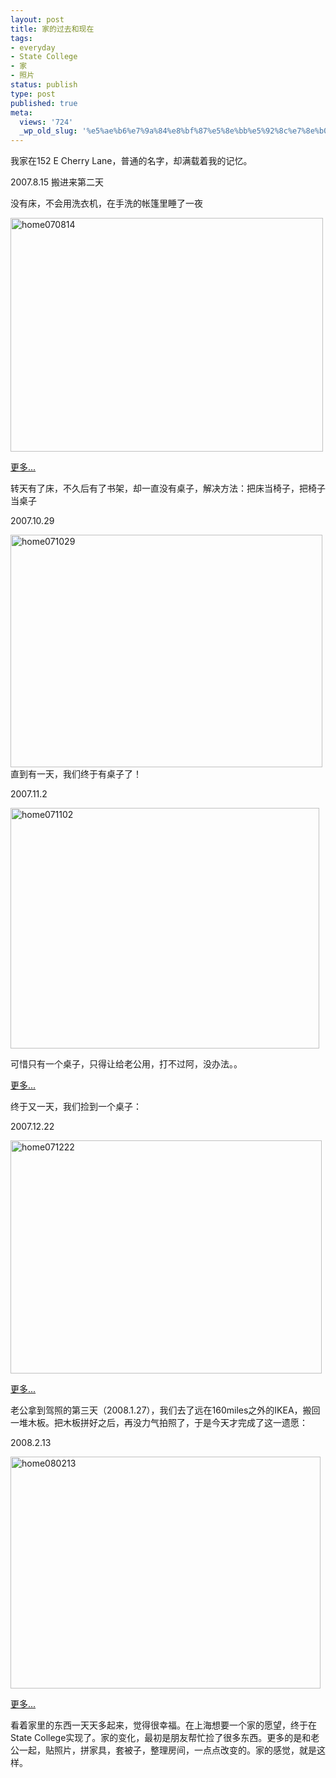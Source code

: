 ```yaml
---
layout: post
title: 家的过去和现在
tags:
- everyday
- State College
- 家
- 照片
status: publish
type: post
published: true
meta:
  views: '724'
  _wp_old_slug: '%e5%ae%b6%e7%9a%84%e8%bf%87%e5%8e%bb%e5%92%8c%e7%8e%b0%e5%9c%a8'
---
```

我家在152 E Cherry Lane，普通的名字，却满载着我的记忆。

2007.8.15 搬进来第二天

没有床，不会用洗衣机，在手洗的帐篷里睡了一夜

<img src="http://azaleasays.com/wp-content/uploads/2010/07/dscn0070.jpg" alt="home070814" height="374" width="500" />

<a href="http://picasaweb.google.com/MaZhaorong/ECherryLn" target="_blank">更多...</a>

转天有了床，不久后有了书架，却一直没有桌子，解决方法：把床当椅子，把椅子当桌子

2007.10.29

<img src="http://azaleasays.com/wp-content/uploads/2010/07/a.jpg" alt="home071029" height="372" width="499" />

<!--more-->直到有一天，我们终于有桌子了！

2007.11.2

<img src="http://azalea.ztpala.com/wp-content/uploads/2008/02/img_0902.JPG" alt="home071102" height="385" width="494" />

可惜只有一个桌子，只得让给老公用，打不过阿，没办法。。

<a href="http://picasaweb.google.com/ztpala/zXSroI" target="_blank">更多...</a>

终于又一天，我们捡到一个桌子：

2007.12.22

<img src="http://azaleasays.com/wp-content/uploads/2010/07/dscn0790.jpg" alt="home071222" height="373" width="498" />

<a href="http://picasaweb.google.com/MaZhaorong/NewLookOfOurRoom" target="_blank">更多...</a>

老公拿到驾照的第三天（2008.1.27），我们去了远在160miles之外的IKEA，搬回一堆木板。把木板拼好之后，再没力气拍照了，于是今天才完成了这一遗愿：

2008.2.13

<img src="http://azaleasays.files.wordpress.com/2008/02/img_0955.jpg" alt="home080213" height="371" width="496" />

<a href="http://picasaweb.google.com/ztpala/zzmUwE" target="_blank">更多...</a>

看着家里的东西一天天多起来，觉得很幸福。在上海想要一个家的愿望，终于在State College实现了。家的变化，最初是朋友帮忙捡了很多东西。更多的是和老公一起，贴照片，拼家具，套被子，整理房间，一点点改变的。家的感觉，就是这样。

